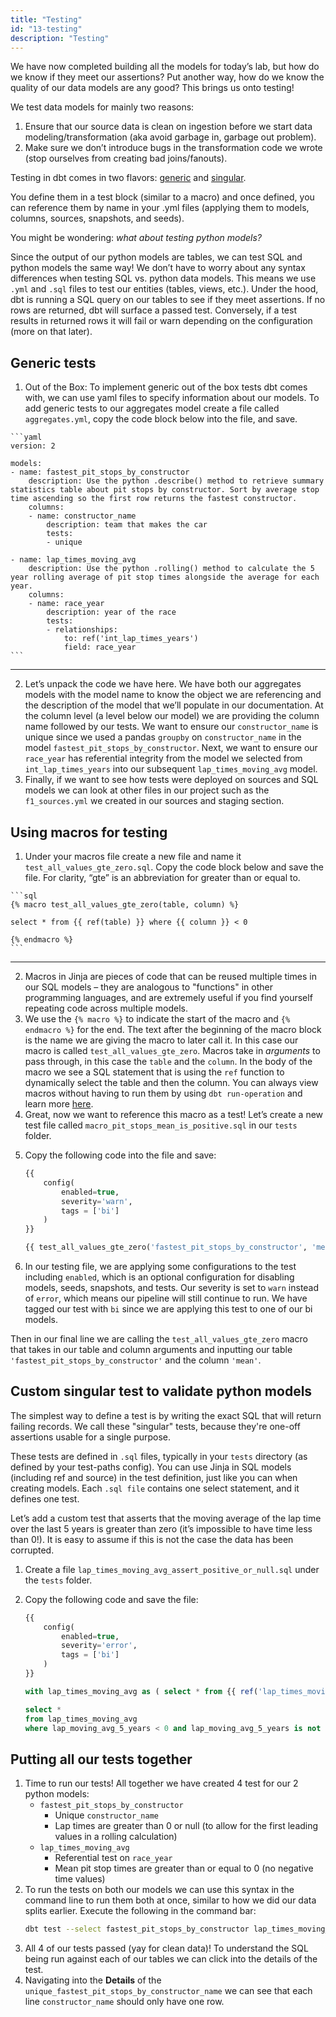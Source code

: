 ```yaml
---
title: "Testing" 
id: "13-testing"
description: "Testing"
---
```

We have now completed building all the models for today’s lab, but how do we know if they meet our assertions? Put another way, how do we know the quality of our data models are any good? This brings us onto testing!

We test data models for mainly two reasons:

1. Ensure that our source data is clean on ingestion before we start data modeling/transformation (aka avoid garbage in, garbage out problem).
2. Make sure we don’t introduce bugs in the transformation code we wrote (stop ourselves from creating bad joins/fanouts).

Testing in dbt comes in two flavors: [generic](/docs/building-a-dbt-project/tests#generic-tests) and [singular](/docs/building-a-dbt-project/tests#singular-tests).

You define them in a test block (similar to a macro) and once defined, you can reference them by name in your .yml files (applying them to models, columns, sources, snapshots, and seeds).

You might be wondering: *what about testing python models?*

Since the output of our python models are tables, we can test SQL and python models the same way! We don’t have to worry about any syntax differences when testing SQL vs. python data models. This means we use `.yml` and `.sql` files to test our entities (tables, views, etc.). Under the hood, dbt is running a SQL query on our tables to see if they meet assertions. If no rows are returned, dbt will surface a passed test. Conversely, if a test results in returned rows it will fail or warn depending on the configuration (more on that later).

## Generic tests

1. Out of the Box: To implement generic out of the box tests dbt comes with, we can use yaml files to specify information about our models. To add generic tests to our aggregates model create a file called `aggregates.yml`, copy the code block below into the file, and save.
  <Lightbox src="/img/guides/dbt-ecosystem/dbt-python-snowpark/13-testing/1-generic-testing-file-tree.png" title="aggregates yml in our file tree"/>

    ```yaml 
    version: 2

    models:
    - name: fastest_pit_stops_by_constructor
        description: Use the python .describe() method to retrieve summary statistics table about pit stops by constructor. Sort by average stop time ascending so the first row returns the fastest constructor.
        columns:
        - name: constructor_name
            description: team that makes the car
            tests:
            - unique

    - name: lap_times_moving_avg
        description: Use the python .rolling() method to calculate the 5 year rolling average of pit stop times alongside the average for each year. 
        columns:
        - name: race_year
            description: year of the race
            tests:
            - relationships:
                to: ref('int_lap_times_years')
                field: race_year
    ```

---

2. Let’s unpack the code we have here. We have both our aggregates models with the model name to know the object we are referencing and the description of the model that we’ll populate in our documentation. At the column level (a level below our model) we are providing the column name followed by our tests. We want to ensure our `constructor_name` is unique since we used a pandas `groupby` on `constructor_name` in the model `fastest_pit_stops_by_constructor`. Next, we want to ensure our `race_year` has referential integrity from the model we selected from `int_lap_times_years` into our subsequent `lap_times_moving_avg` model.
3. Finally, if we want to see how tests were deployed on sources and SQL models we can look at other files in our project such as the `f1_sources.yml` we created in our sources and staging section.

## Using macros for testing

1. Under your macros file create a new file and name it `test_all_values_gte_zero.sql`. Copy the code block below and save the file. For clarity, “gte” is an abbreviation for greater than or equal to.
  <Lightbox src="/img/guides/dbt-ecosystem/dbt-python-snowpark/13-testing/2-macro-testing.png" title="macro file for reusable testing code"/>

    ```sql
    {% macro test_all_values_gte_zero(table, column) %}

    select * from {{ ref(table) }} where {{ column }} < 0

    {% endmacro %}
    ```

---

2. Macros in Jinja are pieces of code that can be reused multiple times in our SQL models – they are analogous to "functions" in other programming languages, and are extremely useful if you find yourself repeating code across multiple models.
3. We use the `{% macro %}` to indicate the start of the macro and `{% endmacro %}` for the end. The text after the beginning of the macro block is the name we are giving the macro to later call it. In this case our macro is called `test_all_values_gte_zero`. Macros take in *arguments* to pass through, in this case the `table` and the `column`. In the body of the macro we see a SQL statement that is using the `ref` function to dynamically select the table and then the column. You can always view macros without having to run them by using `dbt run-operation` and learn more [here](https://docs.getdbt.com/reference/commands/run-operation).
4. Great, now we want to reference this macro as a test! Let’s create a new test file called `macro_pit_stops_mean_is_positive.sql` in our `tests` folder.

  <Lightbox src="/img/guides/dbt-ecosystem/dbt-python-snowpark/13-testing/3-gte-macro-applied-to-pit-stops.png" title="creating a test on our pit stops model referencing the macro"/>

5. Copy the following code into the file and save:

    ```sql
    {{
        config(
            enabled=true,
            severity='warn',
            tags = ['bi']
        )
    }}

    {{ test_all_values_gte_zero('fastest_pit_stops_by_constructor', 'mean') }}
    ```
    
6. In our testing file, we are applying some configurations to the test including `enabled`, which is an optional configuration for disabling models, seeds, snapshots, and tests. Our severity is set to `warn` instead of `error`, which means our pipeline will still continue to run. We have tagged our test with `bi` since we are applying this test to one of our bi models.

Then in our final line we are calling the `test_all_values_gte_zero` macro that takes in our table and column arguments and inputting our table `'fastest_pit_stops_by_constructor'` and the column `'mean'`.

## Custom singular test to validate python models

The simplest way to define a test is by writing the exact SQL that will return failing records. We call these "singular" tests, because they're one-off assertions usable for a single purpose.

These tests are defined in `.sql` files, typically in your `tests` directory (as defined by your test-paths config). You can use Jinja in SQL models (including ref and source) in the test definition, just like you can when creating models. Each `.sql file` contains one select statement, and it defines one test.

Let’s add a custom test that asserts that the moving average of the lap time over the last 5 years is greater than zero (it’s impossible to have time less than 0!). It is easy to assume if this is not the case the data has been corrupted.

1. Create a file `lap_times_moving_avg_assert_positive_or_null.sql` under the `tests` folder.
  <Lightbox src="/img/guides/dbt-ecosystem/dbt-python-snowpark/13-testing/4-custom-singular-test.png" title="custom singular test for testing lap times are positive values"/>

2. Copy the following code and save the file:

    ```sql
    {{
        config(
            enabled=true,
            severity='error',
            tags = ['bi']
        )
    }}

    with lap_times_moving_avg as ( select * from {{ ref('lap_times_moving_avg') }} )

    select *
    from lap_times_moving_avg 
    where lap_moving_avg_5_years < 0 and lap_moving_avg_5_years is not null
    ```

## Putting all our tests together

1. Time to run our tests! All together we have created 4 test for our 2 python models:
    - `fastest_pit_stops_by_constructor`
        - Unique `constructor_name`
        - Lap times are greater than 0 or null (to allow for the first leading values in a rolling calculation)
    - `lap_times_moving_avg`
        - Referential test on `race_year`
        - Mean pit stop times are greater than or equal to 0 (no negative time values)
2. To run the tests on both our models we can use this syntax in the command line to run them both at once, similar to how we did our data splits earlier.
    Execute the following in the command bar:
    ```bash
    dbt test --select fastest_pit_stops_by_constructor lap_times_moving_avg
    ```
  <Lightbox src="/img/guides/dbt-ecosystem/dbt-python-snowpark/13-testing/5-running-tests-on-python-models.png" title="running tests on our python models"/>

3. All 4 of our tests passed (yay for clean data)! To understand the SQL being run against each of our tables we can click into the details of the test.
4. Navigating into the **Details** of the `unique_fastest_pit_stops_by_constructor_name` we can see that each line `constructor_name` should only have one row.
  <Lightbox src="/img/guides/dbt-ecosystem/dbt-python-snowpark/13-testing/6-testing-output-details.png" title="view details of testing our python model that used SQL to test data assertions"/>